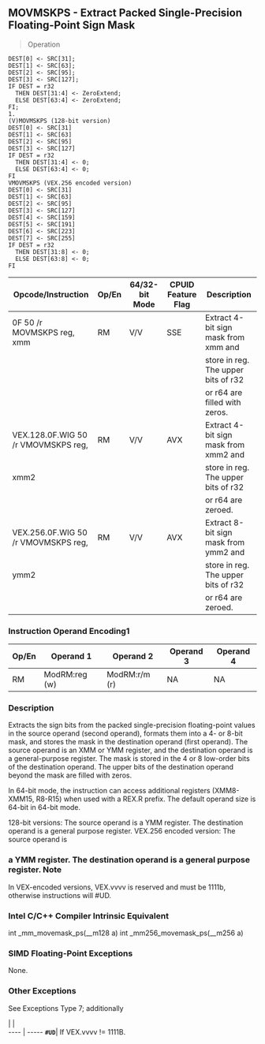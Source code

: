 ## MOVMSKPS - Extract Packed Single-Precision Floating-Point Sign Mask

> Operation

``` slim
DEST[0] <- SRC[31];
DEST[1] <- SRC[63];
DEST[2] <- SRC[95];
DEST[3] <- SRC[127];
IF DEST = r32
  THEN DEST[31:4] <- ZeroExtend;
  ELSE DEST[63:4] <- ZeroExtend;
FI;
1.
(V)MOVMSKPS (128-bit version)
DEST[0] <- SRC[31]
DEST[1] <- SRC[63]
DEST[2] <- SRC[95]
DEST[3] <- SRC[127]
IF DEST = r32
  THEN DEST[31:4] <- 0;
  ELSE DEST[63:4] <- 0;
FI
VMOVMSKPS (VEX.256 encoded version)
DEST[0] <- SRC[31]
DEST[1] <- SRC[63]
DEST[2] <- SRC[95]
DEST[3] <- SRC[127]
DEST[4] <- SRC[159]
DEST[5] <- SRC[191]
DEST[6] <- SRC[223]
DEST[7] <- SRC[255]
IF DEST = r32
  THEN DEST[31:8] <- 0;
  ELSE DEST[63:8] <- 0;
FI

```

 Opcode/Instruction                 | Op/En| 64/32-bit Mode| CPUID Feature Flag| Description                          
 ---  | --- | --- | --- | ---
 0F 50 /r MOVMSKPS reg, xmm         | RM   | V/V           | SSE               | Extract 4-bit sign mask from xmm and 
                                    |      |               |                   | store in reg. The upper bits of r32  
                                    |      |               |                   | or r64 are filled with zeros.        
 VEX.128.0F.WIG 50 /r VMOVMSKPS reg,| RM   | V/V           | AVX               | Extract 4-bit sign mask from xmm2 and
 xmm2                               |      |               |                   | store in reg. The upper bits of r32  
                                    |      |               |                   | or r64 are zeroed.                   
 VEX.256.0F.WIG 50 /r VMOVMSKPS reg,| RM   | V/V           | AVX               | Extract 8-bit sign mask from ymm2 and
 ymm2                               |      |               |                   | store in reg. The upper bits of r32  
                                    |      |               |                   | or r64 are zeroed.                   

### Instruction Operand Encoding1
 Op/En| Operand 1    | Operand 2    | Operand 3| Operand 4
 ---  | --- | --- | --- | ---
 RM   | ModRM:reg (w)| ModRM:r/m (r)| NA       | NA       

### Description
Extracts the sign bits from the packed single-precision floating-point values
in the source operand (second operand), formats them into a 4- or 8-bit mask,
and stores the mask in the destination operand (first operand). The source operand
is an XMM or YMM register, and the destination operand is a general-purpose
register. The mask is stored in the 4 or 8 low-order bits of the destination
operand. The upper bits of the destination operand beyond the mask are filled
with zeros.

In 64-bit mode, the instruction can access additional registers (XMM8-XMM15,
R8-R15) when used with a REX.R prefix. The default operand size is 64-bit in
64-bit mode.

128-bit versions: The source operand is a YMM register. The destination operand
is a general purpose register. VEX.256 encoded version: The source operand is
### a YMM register. The destination operand is a general purpose register. Note
In VEX-encoded versions, VEX.vvvv is reserved and must be 1111b, otherwise instructions
will #UD.



### Intel C/C++ Compiler Intrinsic Equivalent
int _mm_movemask_ps(__m128 a) int _mm256_movemask_ps(__m256 a)


### SIMD Floating-Point Exceptions
None.


### Other Exceptions
See Exceptions Type 7; additionally

   | |  
---- | -----
 **``#UD``**| If VEX.vvvv != 1111B.
